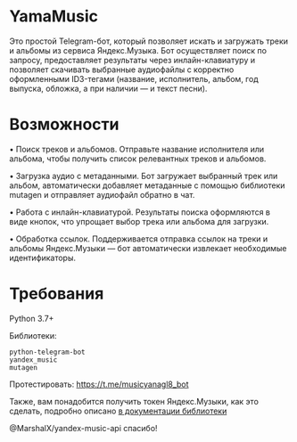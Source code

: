 # YamaMusic

Это простой Telegram-бот, который позволяет искать и загружать треки и альбомы из сервиса Яндекс.Музыка. Бот осуществляет поиск по запросу, предоставляет результаты через инлайн-клавиатуру и позволяет скачивать выбранные аудиофайлы с корректно оформленными ID3-тегами (название, исполнитель, альбом, год выпуска, обложка, а при наличии — и текст песни).

# Возможности

•	Поиск треков и альбомов. Отправьте название исполнителя или альбома, чтобы получить список релевантных треков и альбомов.

•	Загрузка аудио с метаданными. Бот загружает выбранный трек или альбом, автоматически добавляет метаданные с помощью библиотеки mutagen и отправляет аудиофайл обратно в чат.

•	Работа с инлайн-клавиатурой. Результаты поиска оформляются в виде кнопок, что упрощает выбор трека или альбома для загрузки.

•	Обработка ссылок. Поддерживается отправка ссылок на треки и альбомы Яндекс.Музыки — бот автоматически извлекает необходимые идентификаторы.

# Требования
Python 3.7+

Библиотеки:
```
python-telegram-bot
yandex_music
mutagen
```

Протестировать: https://t.me/musicyanagl8_bot

Также, вам понадобится получить токен Яндекс.Музыки, как это сделать, подробно описано [в документации библиотеки](https://yandex-music.readthedocs.io/en/main/token.html)

@MarshalX/yandex-music-api cпасибо!
